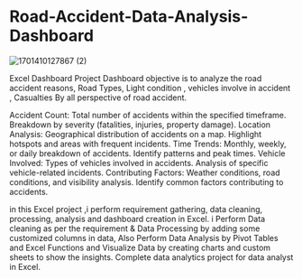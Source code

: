 # Road-Accident-Data-Analysis-Dashboard
![1701410127867 (2)](https://github.com/user-attachments/assets/b06c3432-6a16-4ce3-9af7-fcb08e3af3fd)

Excel Dashboard Project
Dashboard objective is to analyze the road accident reasons, Road Types, Light condition , vehicles involve in accident , Casualties By all perspective of road accident.

Accident Count:
Total number of accidents within the specified timeframe.
Breakdown by severity (fatalities, injuries, property damage).
Location Analysis:
Geographical distribution of accidents on a map.
Highlight hotspots and areas with frequent incidents.
Time Trends:
Monthly, weekly, or daily breakdown of accidents.
Identify patterns and peak times.
Vehicle Involved:
Types of vehicles involved in accidents.
Analysis of specific vehicle-related incidents.
Contributing Factors:
Weather conditions, road conditions, and visibility analysis.
Identify common factors contributing to accidents.

in this Excel project ,i perform requirement gathering, data cleaning, processing, analysis and dashboard creation in Excel. i Perform Data cleaning as per the requirement & Data Processing by adding some customized columns in data, Also Perform Data Analysis by Pivot Tables and Excel Functions and Visualize Data by creating charts and custom sheets to show the insights. Complete data analytics project for data analyst in Excel.
